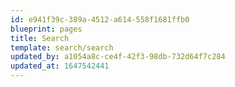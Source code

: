 ```yaml
---
id: e941f39c-389a-4512-a614-558f1681ffb0
blueprint: pages
title: Search
template: search/search
updated_by: a1054a8c-ce4f-42f3-98db-732d64f7c284
updated_at: 1647542441
---
```

